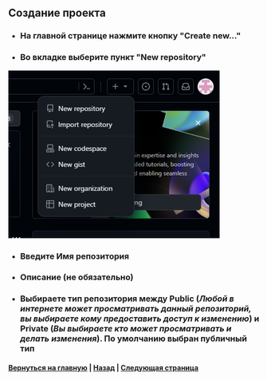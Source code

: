 ## Создание проекта

* ### На главной странице нажмите кнопку **"Create new..."**

* ### Во вкладке выберите пункт **"New repository"**

![](./pictures/New-rep.png)

* ### Введите Имя репозитория

* ### Описание (не обязательно)

* ### Выбираете тип репозитория между **Public** (*Любой в интернете может просматривать данный репозиторий, вы выбираете кому предоставить доступ к изменению*) и **Private** (*Вы выбираете кто может просматривать и делать изменения*). По умолчанию выбран **публичный** тип

#### [Вернуться на главную](readme.md) | [Назад](registration.md) | [Следующая страница](gitinit.md)
